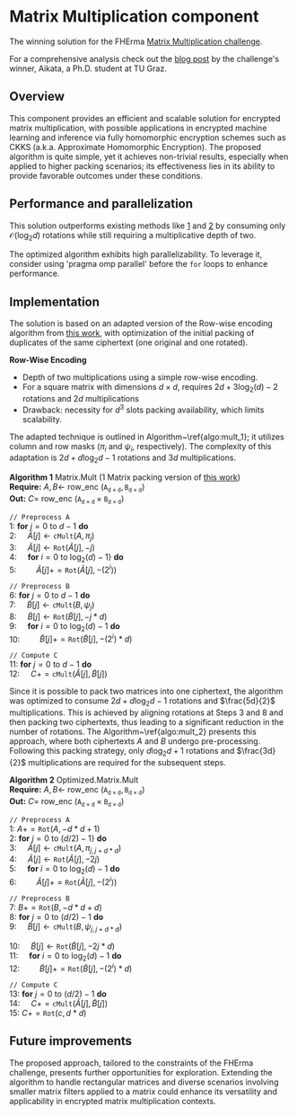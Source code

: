 # Matrix Multiplication component

The winning solution for the FHErma [Matrix Multiplication challenge](https://fherma.io/challenges/652bf669485c878710fd020b).

For a comprehensive analysis check out the [blog post](https://fherma.io/content/65de4152bfa5f4ea4471701e) by the challenge's winner, Aikata, a Ph.D. student at TU Graz.

## Overview

This component provides an efficient and scalable solution for encrypted matrix multiplication, with possible applications in encrypted machine learning and inference via fully homomorphic encryption schemes such as CKKS (a.k.a. Approximate Homomorphic Encryption). The proposed algorithm is quite simple, yet it achieves non-trivial results, especially when applied to higher packing scenarios; its effectiveness lies in its ability to provide favorable outcomes under these conditions.

## Performance and parallelization

This solution outperforms existing methods like [1](https://eprint.iacr.org/2023/1649.pdf) and [2](https://eprint.iacr.org/2018/1041.pdf) by consuming only $\mathcal{O}(\log_2{d})$ rotations while still requiring a multiplicative depth of two.

The optimized algorithm exhibits high parallelizability. To leverage it, consider using 'pragma omp parallel' before the `for` loops to enhance performance.

## Implementation

The solution is based on an adapted version of the Row-wise encoding algorithm from [this work](https://eprint.iacr.org/2023/1649.pdf), with optimization of the initial packing of duplicates of the same ciphertext (one original and one rotated).

**Row-Wise Encoding**
   - Depth of two multiplications using a simple row-wise encoding.
   - For a square matrix with dimensions $d\times d$, requires $2 d+3\log_2(d)-2$ rotations and $2d$ multiplications
   - Drawback: necessity for $d^3$ slots packing availability, which limits scalability.
   
The adapted technique is outlined in Algorithm~\ref{algo:mult_1}; it utilizes column and row masks ($\pi_i$ and $\psi_i$, respectively). The complexity of this adaptation is $2d+d\log_2{d}-1$ rotations and $3d$ multiplications.

**Algorithm 1** Matrix.Mult (1 Matrix packing version of [this work](https://eprint.iacr.org/2023/1649.pdf))\
**Require:** $A,B \leftarrow$ row_enc $(\mathtt{A_{d\times d}},\mathtt{B_{d\times d}})$\
**Out:** $C=$ row_enc $(\mathtt{A_{d\times d}}\times\mathtt{B_{d\times d}})$

`// Preprocess A`\
1: **for** $j=0$ to $d-1$ **do**\
2: &nbsp;&nbsp;&nbsp;&nbsp;$\tilde{A}[j] \leftarrow  \texttt{cMult}(A, \pi_{j} )$\
3: &nbsp;&nbsp;&nbsp;&nbsp;$\tilde{A}[j] \leftarrow  \texttt{Rot}(\tilde{A}[j],-j)$\
4: &nbsp;&nbsp;&nbsp;&nbsp;**for** $i=0$ to $\log_2(d)-1$}	**do**\
5: &nbsp;&nbsp;&nbsp;&nbsp;&nbsp;&nbsp;&nbsp;&nbsp;$\tilde{A}[j] +=  \texttt{Rot}(\tilde{A}[j], -(2^i) )$

`// Preprocess B`\
6: **for** $j=0$ to $d-1$ **do**\
7: &nbsp;&nbsp;&nbsp;&nbsp;$\tilde{B}[j] \leftarrow  \texttt{cMult}(B, \psi_{j} )$\
8: &nbsp;&nbsp;&nbsp;&nbsp;$\tilde{B}[j] \leftarrow  \texttt{Rot}(\tilde{B}[j],-j*d)$\
9: &nbsp;&nbsp;&nbsp;&nbsp;**for** $i=0$ to $\log_2(d)-1$ **do**\
10: &nbsp;&nbsp;&nbsp;&nbsp;&nbsp;&nbsp;&nbsp;&nbsp;$\tilde{B}[j] += \texttt{Rot}(\tilde{B}[j], -(2^i)*d )$
 
`// Compute C`\
11: **for** $j=0$ to $d-1$ **do**\
12: &nbsp;&nbsp;&nbsp;&nbsp;$C += \texttt{cMult}(\tilde{A}[j],\tilde{B}[j] )$

Since it is possible to pack two matrices into one ciphertext, the algorithm was optimized to consume $2d+d\log_2{d}-1$ rotations and $\frac{5d}{2}$ multiplications. This is achieved by aligning rotations at Steps 3 and 8 and then packing two ciphertexts, thus leading to a significant reduction in the number of rotations. The Algorithm~\ref{algo:mult_2} presents this approach, where both ciphertexts $A$ and $B$ undergo pre-processing. Following this packing strategy, only $d\log_2{d}+1$ rotations and $\frac{3d}{2}$ multiplications are required for the subsequent steps.

**Algorithm 2** Optimized.Matrix.Mult\
**Require:** $A,B \leftarrow$ row_enc $(\mathtt{A_{d\times d}},\mathtt{B_{d\times d}})$\
**Out:** $C=$ row_enc $(\mathtt{A_{d\times d}}\times\mathtt{B_{d\times d}})$

`// Preprocess A`\
1: $A +=  \texttt{Rot}(A, -d*d+1 )$\
2: **for** $j=0$ to $(d/2)-1$} **do**\
3: &nbsp;&nbsp;&nbsp;&nbsp;$\tilde{A}[j] \leftarrow  \texttt{cMult}(A, \pi_{j,j+d*d} )$\
4: &nbsp;&nbsp;&nbsp;&nbsp;$\tilde{A}[j] \leftarrow  \texttt{Rot}(\tilde{A}[j],-2j)$\
5: &nbsp;&nbsp;&nbsp;&nbsp;**for** $i=0$ to $\log_2(d)-1$ **do**\
6: &nbsp;&nbsp;&nbsp;&nbsp;&nbsp;&nbsp;&nbsp;&nbsp;$\tilde{A}[j] +=  \texttt{Rot}(\tilde{A}[j], -(2^i) )$

`// Preprocess B`\
7: $B +=  \texttt{Rot}(B, -d*d+d )$\
8: **for** $j=0$ to $(d/2)-1$ **do**\
9: &nbsp;&nbsp;&nbsp;&nbsp;$\tilde{B}[j] \leftarrow  \texttt{cMult}(B, \psi_{j,j+d*d} )$

10: &nbsp;&nbsp;&nbsp;&nbsp;$\tilde{B}[j] \leftarrow  \texttt{Rot}(\tilde{B}[j],-2j*d)$\
11: &nbsp;&nbsp;&nbsp;&nbsp;**for** $i=0$ to $\log_2(d)-1$ **do**\
12: &nbsp;&nbsp;&nbsp;&nbsp;&nbsp;&nbsp;&nbsp;&nbsp;$\tilde{B}[j] +=  \texttt{Rot}(\tilde{B}[j], -(2^i)*d )$

`// Compute C`\
13: **for** $j=0$ to $(d/2)-1$ **do**\
14: &nbsp;&nbsp;&nbsp;&nbsp;$C += \texttt{cMult}(\tilde{A}[j],\tilde{B}[j] )$\
15: $C += \texttt{Rot}(c,d* d )$

## Future improvements

The proposed approach, tailored to the constraints of the FHErma challenge, presents further opportunities for exploration. Extending the algorithm to handle rectangular matrices and diverse scenarios involving smaller matrix filters applied to a matrix could enhance its versatility and applicability in encrypted matrix multiplication contexts.